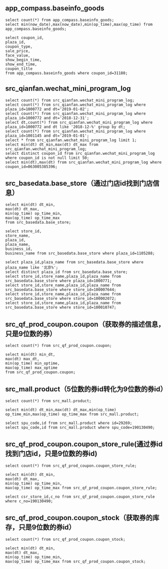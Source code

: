 app_compass.baseinfo_goods
------------------
    select count(*) from app_compass.baseinfo_goods;
    select min(now_date),max(now_date),min(op_time),max(op_time) from app_compass.baseinfo_goods;
    
    select coupon_id,
    plaza_id,
    coupon_type,
    sale_price,
    face_value,
    show_begin_time,
    show_end_time,
    coupon_title 
    from app_compass.baseinfo_goods where coupon_id=31180;


src_qianfan.wechat_mini_program_log
------------------
    select count(*) from src_qianfan.wechat_mini_program_log;
    select count(*) from src_qianfan.wechat_mini_program_log where plaza_id=1000772 and dt='2019-01-02';
    select count(*) from src_qianfan.wechat_mini_program_log where plaza_id=1000772 and dt='2018-12-31';
    select dt,count(*) from src_qianfan.wechat_mini_program_log where plaza_id=1000772 and dt like '2018-12-%' group by dt;
    select count(*) from src_qianfan.wechat_mini_program_log where plaza_id=1001145 and dt='2019-01-01';
    select * from src_qianfan.wechat_mini_program_log limit 1;
    select min(dt) dt_min,max(dt) dt_max from src_qianfan.wechat_mini_program_log;
    select distinct coupon_id from src_qianfan.wechat_mini_program_log where coupon_id is not null limit 50;
    select min(dt),max(dt) from src_qianfan.wechat_mini_program_log where coupon_id=063005385396;


src_basedata.base_store（通过门店id找到门店信息）
------------------
    select min(dt) dt_min,
    max(dt) dt_max,
    min(op_time) op_time_min,
    max(op_time) op_time_max 
    from src_basedata.base_store;

    select store_id,
    store_name,
    plaza_id,
    plaza_name,
    business_id,
    business_name from src_basedata.base_store where plaza_id=1105288;
    
    select plaza_id,plaza_name from src_basedata.base_store where plaza_name like '北京%';
    select distinct plaza_id from src_basedata.base_store;
    select store_id,store_name,plaza_id,plaza_name from src_basedata.base_store where plaza_id=1000771;
    select store_id,store_name,plaza_id,plaza_name from src_basedata.base_store where store_id=100007644;
    select store_id,store_name,plaza_id,plaza_name from src_basedata.base_store where store_id=100002072;
    select store_id,store_name,plaza_id,plaza_name from src_basedata.base_store where store_id=100010747;



src_qf_prod_coupon.coupon（获取券的描述信息，只是9位数的券）
------------------
    select count(*) from src_qf_prod_coupon.coupon;
    
    select min(dt) min_dt,
    max(dt) max_dt,
    min(op_time) min_optime,
    max(op_time) max_optime 
    from src_qf_prod_coupon.coupon;



src_mall.product（5位数的券id转化为9位数的券id）
------------------
    select count(*) from src_mall.product;
    
    select min(dt) dt_min,max(dt) dt_max,min(op_time) op_time_min,max(op_time) op_time_max from src_mall.product;
    
    select spu_code,id from src_mall.product where id=29269;
    select spu_code,id from src_mall.product where spu_code=190130490;


src_qf_prod_coupon.coupon_store_rule(通过券id找到门店id，只是9位数的券id)
------------------
    select count(*) from src_qf_prod_coupon.coupon_store_rule;

    select min(dt) dt_min,
    max(dt) dt_max,
    min(op_time) op_time_min,
    max(op_time) op_time_max from src_qf_prod_coupon.coupon_store_rule;
    
    select csr_store_id,c_no from src_qf_prod_coupon.coupon_store_rule where c_no=190130490;



src_qf_prod_coupon.coupon_stock（获取券的库存，只是9位数的券id）
------------------
    select count(*) from src_qf_prod_coupon.coupon_stock;

    select min(dt) dt_min,
    max(dt) dt_max,
    min(op_time) op_time_min,
    max(op_time) op_time_max from src_qf_prod_coupon.coupon_stock;














